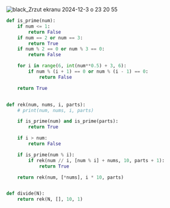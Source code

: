 
![black_Zrzut ekranu 2024-12-3 o 23 20 55](https://github.com/user-attachments/assets/9ff49247-0adc-4cc5-a144-a326d455c60b)

```python
def is_prime(num):
    if num <= 1:
        return False
    if num == 2 or num == 3:
        return True
    if num % 2 == 0 or num % 3 == 0:
        return False

    for i in range(6, int(num**0.5) + 3, 6):
        if num % (i + 1) == 0 or num % (i - 1) == 0:
            return False

    return True


def rek(num, nums, i, parts):
    # print(num, nums, i, parts)

    if is_prime(num) and is_prime(parts):
        return True

    if i > num:
        return False

    if is_prime(num % i):
        if rek(num // i, [num % i] + nums, 10, parts + 1):
            return True

    return rek(num, [*nums], i * 10, parts)


def divide(N):
    return rek(N, [], 10, 1)

```
